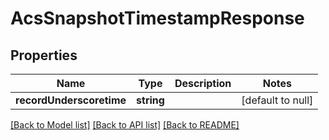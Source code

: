 # AcsSnapshotTimestampResponse

## Properties
Name | Type | Description | Notes
------------ | ------------- | ------------- | -------------
**recordUnderscoretime** | **string** |  | [default to null]

[[Back to Model list]](../README.md#documentation-for-models) [[Back to API list]](../README.md#documentation-for-api-endpoints) [[Back to README]](../README.md)


